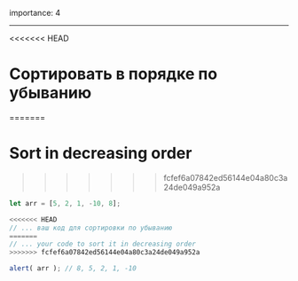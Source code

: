 importance: 4

---

<<<<<<< HEAD
# Сортировать в порядке по убыванию
=======
# Sort in decreasing order
>>>>>>> fcfef6a07842ed56144e04a80c3a24de049a952a

```js
let arr = [5, 2, 1, -10, 8];

<<<<<<< HEAD
// ... ваш код для сортировки по убыванию
=======
// ... your code to sort it in decreasing order
>>>>>>> fcfef6a07842ed56144e04a80c3a24de049a952a

alert( arr ); // 8, 5, 2, 1, -10
```

